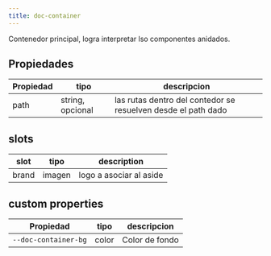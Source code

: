 ```yaml
---
title: doc-container
---
```


Contenedor principal, logra interpretar lso componentes anidados.

## Propiedades

| Propiedad | tipo             | descripcion                                                   |
| --------- | ---------------- | ------------------------------------------------------------- |
| path      | string, opcional | las rutas dentro del contedor se resuelven desde el path dado |

## slots

| slot  | tipo   | description             |
| ----- | ------ | ----------------------- |
| brand | imagen | logo a asociar al aside |

## custom properties

| Propiedad            | tipo  | descripcion    |
| -------------------- | ----- | -------------- |
| `--doc-container-bg` | color | Color de fondo |
